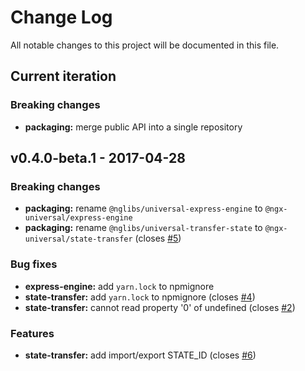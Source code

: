# Change Log
All notable changes to this project will be documented in this file.

## Current iteration
### Breaking changes
- **packaging:** merge public API into a single repository

## v0.4.0-beta.1 - 2017-04-28
### Breaking changes
- **packaging:** rename `@nglibs/universal-express-engine` to `@ngx-universal/express-engine`
- **packaging:** rename `@nglibs/universal-transfer-state` to `@ngx-universal/state-transfer` (closes [#5](https://github.com/fulls1z3/ngx-universal/issues/5))

### Bug fixes
- **express-engine:** add `yarn.lock` to npmignore
- **state-transfer:** add `yarn.lock` to npmignore (closes [#4](https://github.com/fulls1z3/ngx-universal/issues/4))
- **state-transfer:** cannot read property '0' of undefined (closes [#2](https://github.com/fulls1z3/ngx-universal/issues/2))

### Features
- **state-transfer:** add import/export STATE_ID (closes [#6](https://github.com/fulls1z3/ngx-universal/issues/6))
